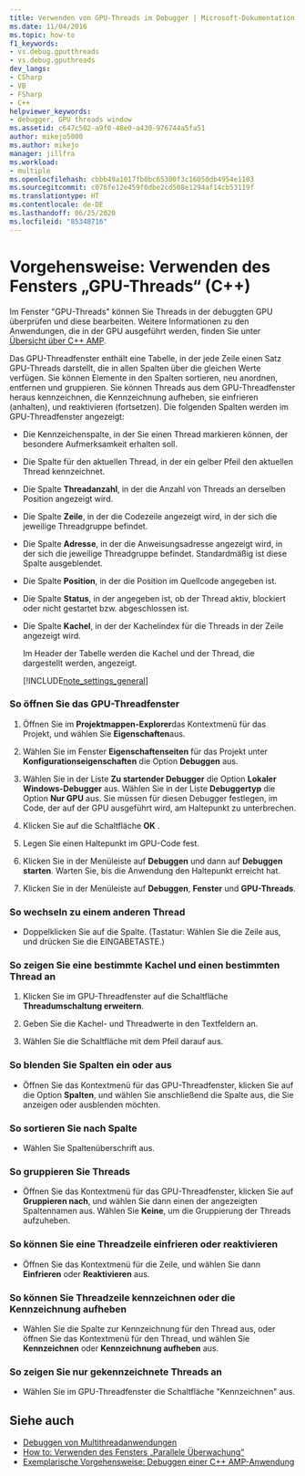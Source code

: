 ```yaml
---
title: Verwenden von GPU-Threads im Debugger | Microsoft-Dokumentation
ms.date: 11/04/2016
ms.topic: how-to
f1_keywords:
- vs.debug.gputthreads
- vs.debug.gputhreads
dev_langs:
- CSharp
- VB
- FSharp
- C++
helpviewer_keywords:
- debugger, GPU threads window
ms.assetid: c647c502-a9f0-48e0-a430-976744a5fa51
author: mikejo5000
ms.author: mikejo
manager: jillfra
ms.workload:
- multiple
ms.openlocfilehash: cbbb49a1017fb0bc65300f3c16050db4954e1103
ms.sourcegitcommit: c076fe12e459f0dbe2cd508e1294af14cb53119f
ms.translationtype: HT
ms.contentlocale: de-DE
ms.lasthandoff: 06/25/2020
ms.locfileid: "85348716"
---
```

# <a name="how-to-use-the-gpu-threads-window-c"></a>Vorgehensweise: Verwenden des Fensters „GPU-Threads“ (C++)
Im Fenster "GPU-Threads" können Sie Threads in der debuggten GPU überprüfen und diese bearbeiten. Weitere Informationen zu den Anwendungen, die in der GPU ausgeführt werden, finden Sie unter [Übersicht über C++ AMP](/cpp/parallel/amp/cpp-amp-overview).

 Das GPU-Threadfenster enthält eine Tabelle, in der jede Zeile einen Satz GPU-Threads darstellt, die in allen Spalten über die gleichen Werte verfügen. Sie können Elemente in den Spalten sortieren, neu anordnen, entfernen und gruppieren. Sie können Threads aus dem GPU-Threadfenster heraus kennzeichnen, die Kennzeichnung aufheben, sie einfrieren (anhalten), und reaktivieren (fortsetzen). Die folgenden Spalten werden im GPU-Threadfenster angezeigt:

- Die Kennzeichenspalte, in der Sie einen Thread markieren können, der besondere Aufmerksamkeit erhalten soll.

- Die Spalte für den aktuellen Thread, in der ein gelber Pfeil den aktuellen Thread kennzeichnet.

- Die Spalte **Threadanzahl**, in der die Anzahl von Threads an derselben Position angezeigt wird.

- Die Spalte **Zeile**, in der die Codezeile angezeigt wird, in der sich die jeweilige Threadgruppe befindet.

- Die Spalte **Adresse**, in der die Anweisungsadresse angezeigt wird, in der sich die jeweilige Threadgruppe befindet. Standardmäßig ist diese Spalte ausgeblendet.

- Die Spalte **Position**, in der die Position im Quellcode angegeben ist.

- Die Spalte **Status**, in der angegeben ist, ob der Thread aktiv, blockiert oder nicht gestartet bzw. abgeschlossen ist.

- Die Spalte **Kachel**, in der der Kachelindex für die Threads in der Zeile angezeigt wird.

  Im Header der Tabelle werden die Kachel und der Thread, die dargestellt werden, angezeigt.

  [!INCLUDE[note_settings_general](../data-tools/includes/note_settings_general_md.md)]

### <a name="to-display-the-gpu-threads-window"></a>So öffnen Sie das GPU-Threadfenster

1. Öffnen Sie im **Projektmappen-Explorer**das Kontextmenü für das Projekt, und wählen Sie **Eigenschaften**aus.

2. Wählen Sie im Fenster **Eigenschaftenseiten** für das Projekt unter **Konfigurationseigenschaften** die Option **Debuggen** aus.

3. Wählen Sie in der Liste **Zu startender Debugger** die Option **Lokaler Windows-Debugger** aus. Wählen Sie in der Liste **Debuggertyp** die Option **Nur GPU** aus. Sie müssen für diesen Debugger festlegen, im Code, der auf der GPU ausgeführt wird, am Haltepunkt zu unterbrechen.

4. Klicken Sie auf die Schaltfläche **OK** .

5. Legen Sie einen Haltepunkt im GPU-Code fest.

6. Klicken Sie in der Menüleiste auf **Debuggen** und dann auf **Debuggen starten**. Warten Sie, bis die Anwendung den Haltepunkt erreicht hat.

7. Klicken Sie in der Menüleiste auf **Debuggen**, **Fenster** und **GPU-Threads**.

### <a name="to-switch-to-a-different-thread"></a>So wechseln zu einem anderen Thread

- Doppelklicken Sie auf die Spalte. (Tastatur: Wählen Sie die Zeile aus, und drücken Sie die EINGABETASTE.)

### <a name="to-display-a-particular-tile-and-thread"></a>So zeigen Sie eine bestimmte Kachel und einen bestimmten Thread an

1. Klicken Sie im GPU-Threadfenster auf die Schaltfläche **Threadumschaltung erweitern**.

2. Geben Sie die Kachel- und Threadwerte in den Textfeldern an.

3. Wählen Sie die Schaltfläche mit dem Pfeil darauf aus.

### <a name="to-display-or-hide-a-column"></a>So blenden Sie Spalten ein oder aus

- Öffnen Sie das Kontextmenü für das GPU-Threadfenster, klicken Sie auf die Option **Spalten**, und wählen Sie anschließend die Spalte aus, die Sie anzeigen oder ausblenden möchten.

### <a name="to-sort-by-a-column"></a>So sortieren Sie nach Spalte

- Wählen Sie Spaltenüberschrift aus.

### <a name="to-group-threads"></a>So gruppieren Sie Threads

- Öffnen Sie das Kontextmenü für das GPU-Threadfenster, klicken Sie auf **Gruppieren nach**, und wählen Sie dann einen der angezeigten Spaltennamen aus. Wählen Sie **Keine**, um die Gruppierung der Threads aufzuheben.

### <a name="to-freeze-or-thaw-a-row-of-threads"></a>So können Sie eine Threadzeile einfrieren oder reaktivieren

- Öffnen Sie das Kontextmenü für die Zeile, und wählen Sie dann **Einfrieren** oder **Reaktivieren** aus.

### <a name="to-flag-or-unflag-a-row-of-threads"></a>So können Sie Threadzeile kennzeichnen oder die Kennzeichnung aufheben

- Wählen Sie die Spalte zur Kennzeichnung für den Thread aus, oder öffnen Sie das Kontextmenü für den Thread, und wählen Sie **Kennzeichnen** oder **Kennzeichnung aufheben** aus.

### <a name="to-display-only-flagged-threads"></a>So zeigen Sie nur gekennzeichnete Threads an

- Wählen Sie im GPU-Threadfenster die Schaltfläche "Kennzeichnen" aus.

## <a name="see-also"></a>Siehe auch
- [Debuggen von Multithreadanwendungen](../debugger/debug-multithreaded-applications-in-visual-studio.md)
- [How to: Verwenden des Fensters „Parallele Überwachung“](../debugger/how-to-use-the-parallel-watch-window.md)
- [Exemplarische Vorgehensweise: Debuggen einer C++ AMP-Anwendung](/cpp/parallel/amp/walkthrough-debugging-a-cpp-amp-application)